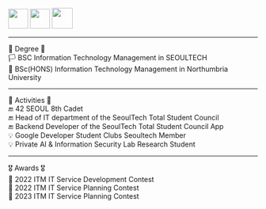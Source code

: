 <div align="left">
<br>
<a href=https://apps.apple.com/kr/app/%EC%84%9C%EC%9A%B8%EA%B3%BC%ED%95%99%EA%B8%B0%EC%88%A0%EB%8C%80%ED%95%99%EA%B5%90-%EC%B4%9D%ED%95%99%EC%83%9D%ED%9A%8C/id1641852619><img src=https://user-images.githubusercontent.com/106756920/260235880-2acf8471-d6ea-4315-90f0-5773fcfbef0a.png style="height:40px"></a>
<img src=https://user-images.githubusercontent.com/106756920/260235091-b557f771-3147-4ea4-883e-ee68e339cde7.png style="width:40px">
<a href=https://play.google.com/store/apps/details?id=com.start.STart&hl=en_US><img src=https://user-images.githubusercontent.com/106756920/260235997-947dfe23-19ee-4ff1-b0fd-c49c36de7e03.png style="height:42px"></a>
<br>

***

🏫 Degree 🏫 <br>
🏳️ BSC Information Technology Management in SEOULTECH <br>
🏴 BSc(HONS) Information Technology Management in Northumbria University <br>

***

📃 Activities 📃 <br>
🔚 42 SEOUL 8th Cadet <br>
🔚 Head of IT department of the SeoulTech Total Student Council <br>
🔚 Backend Developer of the SeoulTech Total Student Council App  <br>
💡 Google Developer Student Clubs Seoultech Member <br>
💡 Private AI & Information Security Lab Research Student <br>

***

🎖️ Awards 🎖️ <br>
🥉 2022 ITM IT Service Development Contest <br>
🥉 2022 ITM IT Service Planning Contest <br>
🥈 2023 ITM IT Service Planning Contest <br>

</div>
<br>
